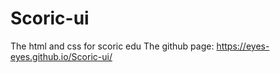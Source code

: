 # Scoric-ui
The html and css for scoric edu
The github page: https://eyes-eyes.github.io/Scoric-ui/
